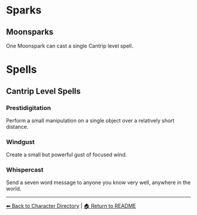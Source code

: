 # Sparks
## Moonsparks
One Moonspark can cast a single Cantrip level spell.


# Spells

## Cantrip Level Spells
### Prestidigitation
Perform a small manipulation on a single object over a relatively short distance.

### Windgust
Create a small but powerful gust of focused wind.

### Whispercast
Send a seven word message to anyone you know very well, anywhere in the world.

---

[⬅ Back to Character Directory](../../characters/character-directory.md) | [🏠 Return to README](../../README.md)
